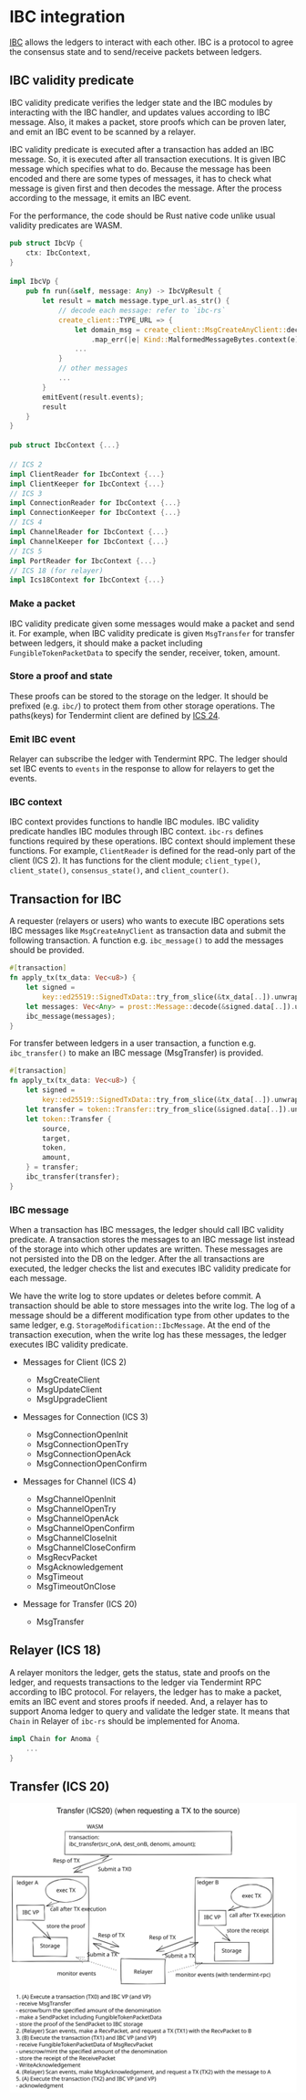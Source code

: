 # IBC integration

[IBC](https://arxiv.org/pdf/2006.15918.pdf) allows the ledgers to interact with each other. IBC is a protocol to agree the consensus state and to send/receive packets between ledgers.

## IBC validity predicate
IBC validity predicate verifies the ledger state and the IBC modules by interacting with the IBC handler, and updates values according to IBC message. Also, it makes a packet, store proofs which can be proven later, and emit an IBC event to be scanned by a relayer.

IBC validity predicate is executed after a transaction has added an IBC message. So, it is executed after all transaction executions. It is given IBC message which specifies what to do. Because the message has been encoded and there are some types of messages, it has to check what message is given first and then decodes the message. After the process according to the message, it emits an IBC event.

For the performance, the code should be Rust native code unlike usual validity predicates are WASM. 

```rust
pub struct IbcVp {
    ctx: IbcContext,
}

impl IbcVp {
    pub fn run(&self, message: Any) -> IbcVpResult {
        let result = match message.type_url.as_str() {
            // decode each message: refer to `ibc-rs`
            create_client::TYPE_URL => {
                let domain_msg = create_client::MsgCreateAnyClient::decode_vec(&any_msg.value)
                    .map_err(|e| Kind::MalformedMessageBytes.context(e))?;
                ...
            }
            // other messages
            ...
        }
        emitEvent(result.events);
        result
    }
}

pub struct IbcContext {...}

// ICS 2
impl ClientReader for IbcContext {...}
impl ClientKeeper for IbcContext {...}
// ICS 3
impl ConnectionReader for IbcContext {...}
impl ConnectionKeeper for IbcContext {...}
// ICS 4
impl ChannelReader for IbcContext {...}
impl ChannelKeeper for IbcContext {...}
// ICS 5
impl PortReader for IbcContext {...}
// ICS 18 (for relayer)
impl Ics18Context for IbcContext {...}
```

### Make a packet
IBC validity predicate given some messages would make a packet and send it. For example, when IBC validity predicate is given `MsgTransfer` for transfer between ledgers, it should make a packet including `FungibleTokenPacketData` to specify the sender, receiver, token, amount.

### Store a proof and state
These proofs can be stored to the storage on the ledger. It should be prefixed (e.g. `ibc/`) to protect them from other storage operations. The paths(keys) for Tendermint client are defined by [ICS 24](https://github.com/cosmos/ibc/blob/master/spec/core/ics-024-host-requirements/README.md#path-space).

### Emit IBC event
Relayer can subscribe the ledger with Tendermint RPC. The ledger should set IBC events to `events` in the response to allow for relayers to get the events.

### IBC context
IBC context provides functions to handle IBC modules. IBC validity predicate handles IBC modules through IBC context. `ibc-rs` defines functions required by these operations. IBC context should implement these functions. For example, `ClientReader` is defined for the read-only part of the client (ICS 2). It has functions for the client module; `client_type()`, `client_state()`, `consensus_state()`, and `client_counter()`.

## Transaction for IBC
A requester (relayers or users) who wants to execute IBC operations sets IBC messages like `MsgCreateAnyClient` as transaction data and submit the following transaction. A function e.g. `ibc_message()` to add the messages should be provided.

```rust
#[transaction]
fn apply_tx(tx_data: Vec<u8>) {
    let signed =
        key::ed25519::SignedTxData::try_from_slice(&tx_data[..]).unwrap();
    let messages: Vec<Any> = prost::Message::decode(&signed.data[..]).unwrap();
    ibc_message(messages);
}
```

For transfer between ledgers in a user transaction, a function e.g. `ibc_transfer()` to make an IBC message (MsgTransfer) is provided.

```rust
#[transaction]
fn apply_tx(tx_data: Vec<u8>) {
    let signed =
        key::ed25519::SignedTxData::try_from_slice(&tx_data[..]).unwrap();
    let transfer = token::Transfer::try_from_slice(&signed.data[..]).unwrap();
    let token::Transfer {
        source,
        target,
        token,
        amount,
    } = transfer;
    ibc_transfer(transfer);
}
```

### IBC message
When a transaction has IBC messages, the ledger should call IBC validity predicate. A transaction stores the messages to an IBC message list instead of the storage into which other updates are written. These messages are not persisted into the DB on the ledger. After the all transactions are executed, the ledger checks the list and executes IBC validity predicate for each message.

We have the write log to store updates or deletes before commit. A transaction should be able to store messages into the write log. The log of a message should be a different modification type from other updates to the same ledger, e.g. `StorageModification::IbcMessage`. At the end of the transaction execution, when the write log has these messages, the ledger executes IBC validity predicate.

- Messages for Client (ICS 2)
  - MsgCreateClient
  - MsgUpdateClient
  - MsgUpgradeClient

- Messages for Connection (ICS 3)
  - MsgConnectionOpenInit
  - MsgConnectionOpenTry
  - MsgConnectionOpenAck
  - MsgConnectionOpenConfirm

- Messages for Channel (ICS 4)
  - MsgChannelOpenInit
  - MsgChannelOpenTry
  - MsgChannelOpenAck
  - MsgChannelOpenConfirm
  - MsgChannelCloseInit
  - MsgChannelCloseConfirm
  - MsgRecvPacket
  - MsgAcknowledgement
  - MsgTimeout
  - MsgTimeoutOnClose

- Message for Transfer (ICS 20)
  - MsgTransfer

## Relayer (ICS 18)
A relayer monitors the ledger, gets the status, state and proofs on the ledger, and requests transactions to the ledger via Tendermint RPC according to IBC protocol. For relayers, the ledger has to make a packet, emits an IBC event and stores proofs if needed. And, a relayer has to support Anoma ledger to query and validate the ledger state. It means that `Chain` in Relayer of `ibc-rs` should be implemented for Anoma.

```rust
impl Chain for Anoma {
    ...
}
```

## Transfer (ICS 20)
![transfer](./ibc/transfer.svg  "transfer")
